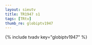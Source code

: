 ```yaml
--- 
layout: sieutv
title: TR1947 s1
tags: [TRtv]
thumb_re: globiptv1947
---
```

{% include tvadv key="globiptv1947" %} 
